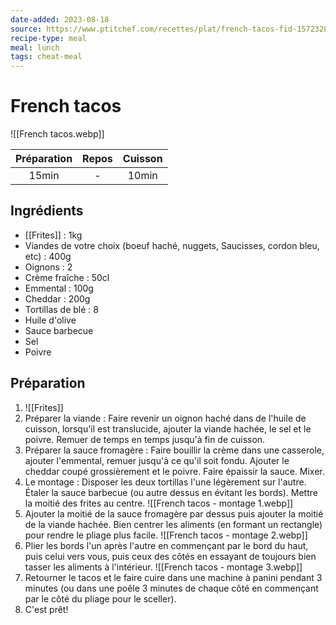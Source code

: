 ```yaml
---
date-added: 2023-08-18
source: https://www.ptitchef.com/recettes/plat/french-tacos-fid-1572328
recipe-type: meal
meal: lunch
tags: cheat-meal
---
```


# French tacos

![[French tacos.webp]]

| Préparation | Repos | Cuisson |
|:-----------:|:-----:|:-------:|
|    15min    |   -   |  10min  |

## Ingrédients

- [[Frites]] : 1kg
- Viandes de votre choix (boeuf haché, nuggets, Saucisses, cordon bleu, etc) : 400g
- Oignons : 2
- Crème fraîche : 50cl
- Emmental : 100g
- Cheddar : 200g
- Tortillas de blé : 8
- Huile d'olive
- Sauce barbecue
- Sel
- Poivre

## Préparation

1. ![[Frites]]
2. Préparer la viande : Faire revenir un oignon haché dans de l'huile de cuisson, lorsqu'il est translucide, ajouter la viande hachée, le sel et le poivre. Remuer de temps en temps jusqu'à fin de cuisson.
3. Préparer la sauce fromagère : Faire bouillir la crème dans une casserole, ajouter l'emmental, remuer jusqu'à ce qu'il soit fondu. Ajouter le cheddar coupé grossièrement et le poivre. Faire épaissir la sauce. Mixer.
4. Le montage : Disposer les deux tortillas l'une légèrement sur l'autre. Étaler la sauce barbecue (ou autre dessus en évitant les bords). Mettre la moitié des frites au centre. ![[French tacos - montage 1.webp]]
5. Ajouter la moitié de la sauce fromagère par dessus puis ajouter la moitié de la viande hachée. Bien centrer les aliments (en formant un rectangle) pour rendre le pliage plus facile. ![[French tacos - montage 2.webp]]
6. Plier les bords l'un après l'autre en commençant par le bord du haut, puis celui vers vous, puis ceux des côtés en essayant de toujours bien tasser les aliments à l'intérieur. ![[French tacos - montage 3.webp]]
7. Retourner le tacos et le faire cuire dans une machine à panini pendant 3 minutes (ou dans une poêle 3 minutes de chaque côté en commençant par le côté du pliage pour le sceller).
8. C'est prêt!
